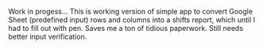 Work in progess...
This is working version of simple app to convert Google Sheet (predefined input) rows and columns into a shifts report, which until I had to fill out with pen. Saves me a ton of tidious paperwork. 
Still needs better input verification.
